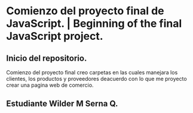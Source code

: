 # Comienzo del proyecto final de JavaScript. | Beginning of the final JavaScript project.
## Inicio del repositorio.
Comienzo del proyecto final creo carpetas en las cuales manejara los clientes, los productos y proveedores deacuerdo con lo que me proyecto crear una pagina web de comercio.

## Estudiante Wilder M Serna Q.
